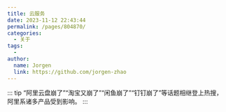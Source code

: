 ```yaml
---
title: 云服务
date: 2023-11-12 22:43:44
permalink: /pages/804870/
categories:
  - 关于
tags:
  - 
author: 
  name: Jorgen
  link: https://github.com/jorgen-zhao
---
```

::: tip 
“阿里云盘崩了”“淘宝又崩了”“闲鱼崩了”“钉钉崩了”等话题相继登上热搜，阿里系诸多产品受到影响。
:::